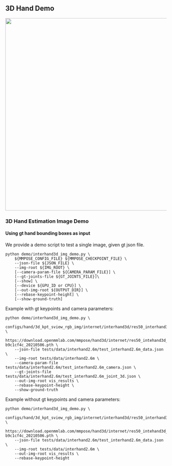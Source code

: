 ## 3D Hand Demo

<img src="https://user-images.githubusercontent.com/28900607/121288285-b8fcbf00-c915-11eb-98e4-ba846de12987.gif" width="600px" alt><br>

### 3D Hand Estimation Image Demo

#### Using gt hand bounding boxes as input

We provide a demo script to test a single image, given gt json file.

```shell
python demo/interhand3d_img_demo.py \
    ${MMPOSE_CONFIG_FILE} ${MMPOSE_CHECKPOINT_FILE} \
    --json-file ${JSON_FILE} \
    --img-root ${IMG_ROOT} \
    [--camera-param-file ${CAMERA_PARAM_FILE}] \
    [--gt-joints-file ${GT_JOINTS_FILE}]\
    [--show] \
    [--device ${GPU_ID or CPU}] \
    [--out-img-root ${OUTPUT_DIR}] \
    [--rebase-keypoint-height] \
    [--show-ground-truth]
```

Example with gt keypoints and camera parameters:

```shell
python demo/interhand3d_img_demo.py \
    configs/hand/3d_kpt_sview_rgb_img/internet/interhand3d/res50_interhand3d_all_256x256.py \
    https://download.openmmlab.com/mmpose/hand3d/internet/res50_intehand3d_all_256x256-b9c1cf4c_20210506.pth \
    --json-file tests/data/interhand2.6m/test_interhand2.6m_data.json \
    --img-root tests/data/interhand2.6m \
    --camera-param-file tests/data/interhand2.6m/test_interhand2.6m_camera.json \
    --gt-joints-file tests/data/interhand2.6m/test_interhand2.6m_joint_3d.json \
    --out-img-root vis_results \
    --rebase-keypoint-height \
    --show-ground-truth
```

Example without gt keypoints and camera parameters:

```shell
python demo/interhand3d_img_demo.py \
    configs/hand/3d_kpt_sview_rgb_img/internet/interhand3d/res50_interhand3d_all_256x256.py \
    https://download.openmmlab.com/mmpose/hand3d/internet/res50_intehand3d_all_256x256-b9c1cf4c_20210506.pth \
    --json-file tests/data/interhand2.6m/test_interhand2.6m_data.json \
    --img-root tests/data/interhand2.6m \
    --out-img-root vis_results \
    --rebase-keypoint-height
```
